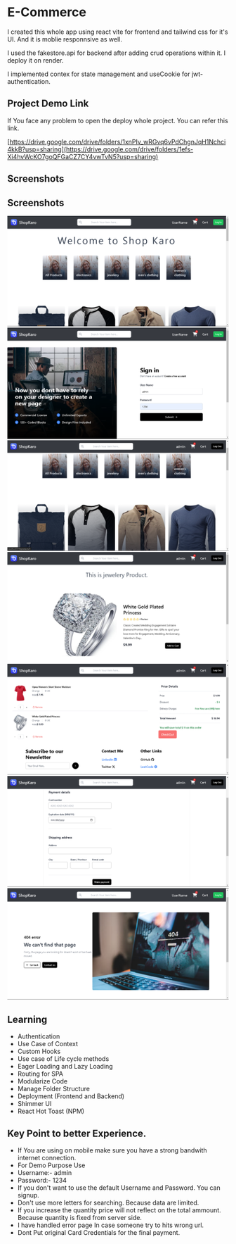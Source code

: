 
# E-Commerce 

I created this whole app using react vite for frontend and tailwind css for it's UI. And it is moblie responnsive as well.

I used the fakestore.api for backend after adding crud operations within it. I deploy it on render.

I implemented contex for state management and useCookie for jwt-authentication. 





## Project Demo Link

If You face any problem to open the deploy whole project. You can refer this link. 

[https://drive.google.com/drive/folders/1xnPIv_wRGvq6vPdChgnJqH1Nchci4kkB?usp=sharing](https://drive.google.com/drive/folders/1efs-Xi4hvWcKO7goQFGaCZ7CY4vwTvN5?usp=sharing)
## Screenshots


## Screenshots

![App Screenshot](./src/assets/s_1.png)
![App Screenshot](./src/assets/s_2.png)
![App Screenshot](./src/assets/s_3.png)
![App Screenshot](./src/assets/s_4.png)
![App Screenshot](./src/assets/s_5.png)
![App Screenshot](./src/assets/s_6.png)
![App Screenshot](./src/assets/s_7.png)


## Learning

- Authentication
- Use Case of Context 
- Custom Hooks
- Use case of Life cycle methods
- Eager Loading and Lazy Loading
- Routing for SPA
- Modularize Code
- Manage Folder Structure
- Deployment (Frontend and Backend)
- Shimmer UI
- React Hot Toast (NPM)



## Key Point to better Experience.
- If You are using on mobile make sure you have a strong bandwith internet connection.
- For Demo Purpose Use
- Username:- admin
- Password:- 1234
- If you don't want to use the default Username and Password. You can signup.
- Don't use more letters for searching. Because data are limited.
- If you increase the quantity price will not reflect on the total ammount. Because quantity is fixed from server side.
- I have handled error page In case someone try to hits wrong url.
- Dont Put original Card Credentials for the final payment.






